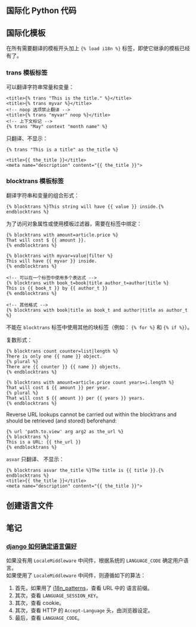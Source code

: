 ## 国际化 Python 代码

## 国际化模板
在所有需要翻译的模板开头加上 `{% load i18n %}` 标签，即使它继承的模板已经有了。  

### trans 模板标签
可以翻译字符串常量和变量：  
```django
<title>{% trans "This is the title." %}</title>
<title>{% trans myvar %}</title>
<!-- noop 选项禁止翻译 -->
<title>{% trans "myvar" noop %}</title>
<!-- 上下文标记 -->
{% trans "May" context "month name" %}
```

只翻译、不显示：  
```django
{% trans "This is a title" as the_title %}

<title>{{ the_title }}</title>
<meta name="description" content="{{ the_title }}">
```

### blocktrans 模板标签
翻译字符串和变量的组合形式：  
```django
{% blocktrans %}This string will have {{ value }} inside.{% endblocktrans %}
```
为了访问对象属性或使用模板过滤器，需要在标签中绑定：  
```django
{% blocktrans with amount=article.price %}
That will cost $ {{ amount }}.
{% endblocktrans %}

{% blocktrans with myvar=value|filter %}
This will have {{ myvar }} inside.
{% endblocktrans %}

<!-- 可以在一个标签中使用多个表达式 -->
{% blocktrans with book_t=book|title author_t=author|title %}
This is {{ book_t }} by {{ author_t }}
{% endblocktrans %}

<!-- 其他格式 -->
{% blocktrans with book|title as book_t and author|title as author_t %}
```

不能在 `blocktrans` 标签中使用其他的块标签（例如： `{% for %}` 和 `{% if %}`）。  

复数形式：  
```django
{% blocktrans count counter=list|length %}
There is only one {{ name }} object.
{% plural %}
There are {{ counter }} {{ name }} objects.
{% endblocktrans %}

{% blocktrans with amount=article.price count years=i.length %}
That will cost $ {{ amount }} per year.
{% plural %}
That will cost $ {{ amount }} per {{ years }} years.
{% endblocktrans %}
```

Reverse URL lookups cannot be carried out within the blocktrans and should be retrieved (and stored) beforehand:  
```django
{% url 'path.to.view' arg arg2 as the_url %}
{% blocktrans %}
This is a URL: {{ the_url }}
{% endblocktrans %}
```

`asvar` 只翻译、 不显示：  
```django
{% blocktrans asvar the_title %}The title is {{ title }}.{% endblocktrans %}
<title>{{ the_title }}</title>
<meta name="description" content="{{ the_title }}">
```

## 创建语言文件


## 笔记
### [django 如何确定语言偏好](https://docs.djangoproject.com/en/2.2/topics/i18n/translation/#how-django-discovers-language-preference)
如果没有用 `LocaleMiddleware` 中间件，根据系统的 `LANGUAGE_CODE` 确定用户语言。  
如果使用了 `LocaleMiddleware` 中间件，则遵循如下的算法：  
1. 首先，如果用了 [i18n_patterns](https://docs.djangoproject.com/en/2.2/topics/i18n/translation/#module-django.conf.urls.i18n)，查看 URL 中的 语言前缀。  
2. 其次，查看 `LANGUAGE_SESSION_KEY`。  
3. 其次，查看 cookie。  
4. 其次，查看 HTTP 的 `Accept-Language` 头，由浏览器设定。  
5. 最后，查看 `LANGUAGE_CODE`。  
